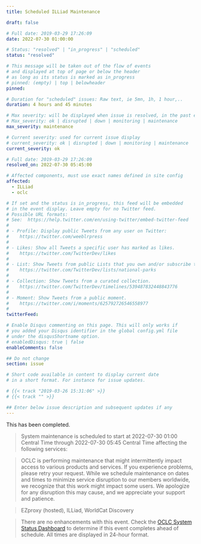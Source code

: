 ```yaml
---
title: Scheduled ILLiad Maintenance

draft: false

# Full date: 2019-03-29 17:26:09
date: 2022-07-30 01:00:00

# Status: "resolved" | "in_progress" | "scheduled"
status: "resolved"

# This message will be taken out of the flow of events
# and displayed at top of page or below the header
# as long as its status is marked as in_progress
# pinned: (empty) | top | belowheader
pinned:

# Duration for "scheduled" issues: Raw text, ie 5mn, 1h, 1 hour,..
duration: 4 hours and 45 minutes

# Max severity: will be displayed when issue is resolved, in the past events section
# Max_severity: ok | disrupted | down | monitoring | maintenance
max_severity: maintenance

# Current severity: used for current issue display
# current_severity: ok | disrupted | down | monitoring | maintenance
current_severity: ok

# Full date: 2019-03-29 17:26:09
resolved_on: 2022-07-30 05:45:00

# Affected components, must use exact names defined in site config
affected:
  - ILLiad
  - oclc

# If set and the status is in_progress, this feed will be embedded
# in the event display. Leave empty for no Twitter feed.
# Possible URL formats:
# See:  https://help.twitter.com/en/using-twitter/embed-twitter-feed
#
# - Profile: Display public Tweets from any user on Twitter:
#    https://twitter.com/weeblrpress
#  
# - Likes: Show all Tweets a specific user has marked as likes.
#    https://twitter.com/TwitterDev/likes
#
# - List: Show Tweets from public Lists that you own and/or subscribe to.
#    https://twitter.com/TwitterDev/lists/national-parks
# 
# - Collection: Show Tweets from a curated collection.
#    https://twitter.com/TwitterDev/timelines/539487832448843776
#
# - Moment: Show Tweets from a public moment.
#    https://twitter.com/i/moments/625792726546558977
#
twitterFeed: 

# Enable Disqus commenting on this page. This will only works if 
# you added your Disqus identifier in the global config.yml file
# under the disqusShortname option.
# enabledDisqus: true | false
enableComments: false

## Do not change
section: issue

# Short code available in content to display current date
# in a short format. For instance for issue updates.

# {{< track "2019-03-26 15:31:06" >}}
# {{< track "" >}}

## Enter below issue description and subsequent updates if any
---
```

This has been completed.

>System maintenance is scheduled to start at 2022-07-30 01:00 Central Time through 2022-07-30 05:45 Central Time affecting the following services:

>OCLC is performing maintenance that might intermittently impact access to various products and services. If you experience problems, please retry your request. While we schedule maintenance on dates and times to minimize service disruption to our members worldwide, we recognize that this work might impact some users. We apologize for any disruption this may cause, and we appreciate your support and patience.

>EZproxy (hosted), ILLiad, WorldCat Discovery

>There are no enhancements with this event. Check the [OCLC System Status Dashboard](https://oclc.service-now.com/status) to determine if this event completes ahead of schedule. All times are displayed in 24-hour format.
